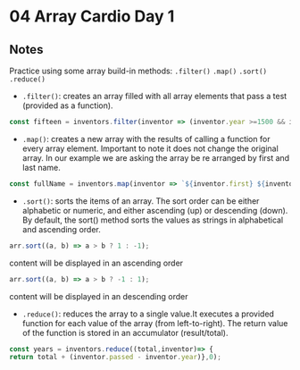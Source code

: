 # 04 Array Cardio Day 1

## Notes

Practice using some array build-in methods: ```.filter()``` ```.map()``` ```.sort()``` ```.reduce()```


* ```.filter()```: creates an array filled with all array elements that pass a test (provided as a function).

```javascript
const fifteen = inventors.filter(inventor => (inventor.year >=1500 && inventor.year <1600));

```
* ```.map()```: creates a new array with the results of calling a function for every array element. Important to note it does not change the original array. In our example we are asking the array be re arranged by first and last name.

```javascript
const fullName = inventors.map(inventor => `${inventor.first} ${inventor.last}`);
```
* ```.sort()```: sorts the items of an array. The sort order can be either alphabetic or numeric, and either ascending (up) or descending (down). By default, the sort() method sorts the values as strings in alphabetical and ascending order.

```javascript
arr.sort((a, b) => a > b ? 1 : -1);
```
content will be displayed in an ascending order

```javascript
arr.sort((a, b) => a > b ? -1 : 1);
```
content will be displayed in an descending order

* ```.reduce()```: reduces the array to a single value.It executes a provided function for each value of the array (from left-to-right).
The return value of the function is stored in an accumulator (result/total).

```javascript
const years = inventors.reduce((total,inventor)=> {
return total + (inventor.passed - inventor.year)},0);
```


